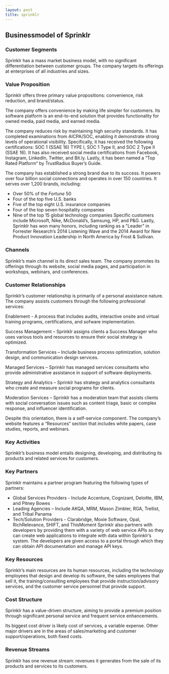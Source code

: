 ```yaml
---
layout: post
title: sprinklr
---
```


Businessmodel of Sprinklr
--------------------------

### Customer Segments

Sprinklr has a mass market business model, with no significant differentiation between customer groups. The company targets its offerings at enterprises of all industries and sizes.

### Value Proposition

Sprinklr offers three primary value propositions: convenience, risk reduction, and brand/status.

The company offers convenience by making life simpler for customers. Its software platform is an end-to-end solution that provides functionality for owned media, paid media, and earned media.

The company reduces risk by maintaining high security standards. It has completed examinations from AICPA/SOC, enabling it demonstrate strong levels of operational visibility. Specifically, it has received the following certifications: SOC 1 (SSAE 16) TYPE I, SOC 1 Type II, and SOC 2 Type II (SSAE 16). It has also received social media certifications from Facebook, Instagram, LinkedIn, Twitter, and Bit.ly. Lastly, it has been named a “Top Rated Platform“ by TrustRadius Buyer’s Guide.

The company has established a strong brand due to its success. It powers over four billion social connections and operates in over 150 countries. It serves over 1,200 brands, including:

 * Over 50% of the *Fortune* 50
* Four of the top five U.S. banks
* Five of the top eight U.S. insurance companies
* Four of the top seven hospitality companies
* Nine of the top 15 global technology companies
 Specific customers include Microsoft, Nike, McDonald’s, Samsung, HP, and P&G. Lastly, Sprinklr has won many honors, including ranking as a "Leader" in Forrester Research‘s 2014 Listening Wave and the 2014 Award for New Product Innovation Leadership in North America by Frost & Sullivan.

### Channels

Sprinklr’s main channel is its direct sales team. The company promotes its offerings through its website, social media pages, and participation in workshops, webinars, and conferences.

### Customer Relationships

Sprinklr’s customer relationship is primarily of a personal assistance nature. The company assists customers through the following professional services:

Enablement - A process that includes audits, interactive onsite and virtual training programs, certifications, and sofware implementation.

Success Management – Sprinklr assigns clients a Success Manager who uses various tools and resources to ensure their social strategy is optimized.

Transformation Services – Include business process optimization, solution design, and communication design services.

Managed Services – Sprinklr has managed services consultants who provide administrative assistance in support of software deployments.

Strategy and Analytics – Sprinklr has strategy and analytics consultants who create and measure social programs for clients.

Moderation Services – Sprinklr has a moderation team that assists clients with social conversation issues such as content triage, basic or complex response, and influencer identification.

Despite this orientation, there is a self-service component. The company’s website features a “Resources“ section that includes white papers, case studies, reports, and webinars.

### Key Activities

Sprinklr’s business model entails designing, developing, and distributing its products and related services for customers.

### Key Partners

Sprinklr maintains a partner program featuring the following types of partners:

 * Global Services Providers - Include Accenture, Cognizant, Deloitte, IBM, and Pitney Bowes
* Leading Agencies – Include AKQA, MRM, Mason Zimbler, RGA, Trellist, and Tribal Panama
* Tech/Solution Providers - Clarabridge, Moxie Software, Opal, RichRelevance, SHIFT, and ThisMoment
 Sprinklr also partners with developers by providing them with a variety of web service APIs so they can create web applications to integrate with data within Sprinklr’s system. The developers are given access to a portal through which they can obtain API documentation and manage API keys.

### Key Resources

Sprinklr’s main resources are its human resources, including the technology employees that design and develop its software, the sales employees that sell it, the training/consulting employees that provide instruction/advisory services, and the customer service personnel that provide support.

### Cost Structure

Sprinklr has a value-driven structure, aiming to provide a premium position through significant personal service and frequent service enhancements.

Its biggest cost driver is likely cost of services, a variable expense. Other major drivers are in the areas of sales/marketing and customer support/operations, both fixed costs.

### Revenue Streams

Sprinklr has one revenue stream: revenues it generates from the sale of its products and services to its customers.

